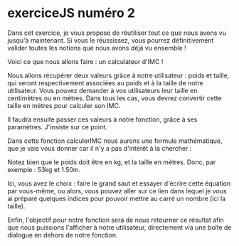 # exerciceJS numéro 2

Dans cet exercice, je vous propose de réutiliser tout ce que nous avons vu jusqu'à maintenant. Si vous le réussissez, vous pourrez définitivement valider toutes les notions que nous avons déjà vu ensemble !

Voici ce que nous allons faire : un calculateur d'IMC !

Nous allons récupérer deux valeurs grâce à notre utilisateur : poids et taille, qui seront respectivement associées au poids et à la taille de notre utilisateur. Vous pouvez demander à vos utilisateurs leur taille en centimètres ou en mètres. Dans tous les cas, vous devrez convertir cette taille en mètres pour calculer son IMC.

Il faudra ensuite passer ces valeurs à notre fonction, grâce à ses paramètres. J'insiste sur ce point.

Dans cette fonction calculerIMC nous aurons une formule mathématique, que je vais vous donner car il n'y a pas d'intérêt à la chercher :


Notez bien que le poids doit être en kg, et la taille en mètres. Donc, par exemple : 53kg et 1.50m.


Ici, vous avez le choix : faire le grand saut et essayer d'écrire cette équation par vous-même, ou alors, vous pouvez aller sur ce lien dans lequel je vous ai préparé quelques indices pour pouvoir mettre au carré un nombre (ici la taille).



Enfin, l'objectif pour notre fonction sera de nous retourner ce résultat afin que nous puissions l'afficher à notre utilisateur, directement via une boîte de dialogue en dehors de notre fonction.

